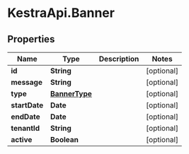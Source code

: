 # KestraApi.Banner

## Properties

Name | Type | Description | Notes
------------ | ------------- | ------------- | -------------
**id** | **String** |  | [optional] 
**message** | **String** |  | [optional] 
**type** | [**BannerType**](BannerType.md) |  | [optional] 
**startDate** | **Date** |  | [optional] 
**endDate** | **Date** |  | [optional] 
**tenantId** | **String** |  | [optional] 
**active** | **Boolean** |  | [optional] 


